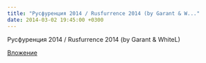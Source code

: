 ```yaml
---
title: "Русфуренция 2014 / Rusfurrence 2014 (by Garant & W..."
date: 2014-03-02 19:45:00 +0300
---
```


Русфуренция 2014 / Rusfurrence 2014 (by Garant & WhiteL)

[Вложение](https://vk.com/video41076938_167508836)
